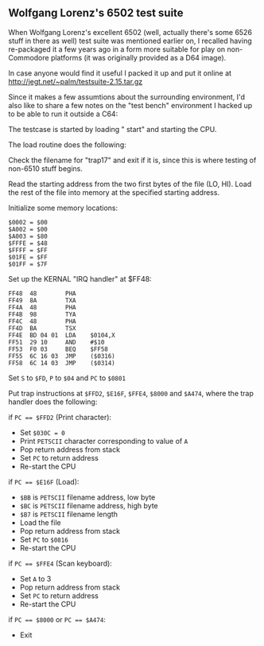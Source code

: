 ## Wolfgang Lorenz's 6502 test suite

When Wolfgang Lorenz's excellent 6502 (well, actually there's some 6526
stuff in there as well) test suite was mentioned earlier on, I recalled
having re-packaged it a few years ago in a form more suitable for play
on non-Commodore platforms (it was originally provided as a D64 image).

In case anyone would find it useful I packed it up and put it online at
http://jegt.net/~palm/testsuite-2.15.tar.gz

Since it makes a few assumtions about the surrounding environment, I'd
also like to share a few notes on the "test bench" environment I hacked
up to be able to run it outside a C64:

The testcase is started by loading " start" and starting the CPU.

The load routine does the following:

Check the filename for "trap17" and exit if it is, since this is where testing of non-6510 stuff begins.

Read the starting address from the two first bytes of the file (LO, HI). Load the rest of the file into memory at the specified starting address.

Initialize some memory locations:

    $0002 = $00
    $A002 = $00
    $A003 = $80
    $FFFE = $48
    $FFFF = $FF
    $01FE = $FF
    $01FF = $7F

Set up the KERNAL "IRQ handler" at $FF48:

    FF48  48        PHA
    FF49  8A        TXA
    FF4A  48        PHA
    FF4B  98        TYA
    FF4C  48        PHA
    FF4D  BA        TSX
    FF4E  BD 04 01  LDA    $0104,X
    FF51  29 10     AND    #$10
    FF53  F0 03     BEQ    $FF58
    FF55  6C 16 03  JMP    ($0316)
    FF58  6C 14 03  JMP    ($0314)

Set `S` to `$FD`, `P` to `$04` and `PC` to `$0801`

Put trap instructions at `$FFD2`, `$E16F`, `$FFE4`, `$8000` and `$A474`, where the trap handler does the following:

if `PC == $FFD2` (Print character):

- Set `$030C = 0`
- Print `PETSCII` character corresponding to value of `A`
- Pop return address from stack
- Set `PC` to return address
- Re-start the CPU

if `PC == $E16F` (Load):

- `$BB` is `PETSCII` filename address, low byte
- `$BC` is `PETSCII` filename address, high byte
- `$B7` is `PETSCII` filename length
- Load the file
- Pop return address from stack
- Set `PC` to `$0816`
- Re-start the CPU

if `PC == $FFE4` (Scan keyboard):

- Set `A` to 3
- Pop return address from stack
- Set `PC` to return address
- Re-start the CPU

if `PC == $8000` or `PC == $A474`:

- Exit
